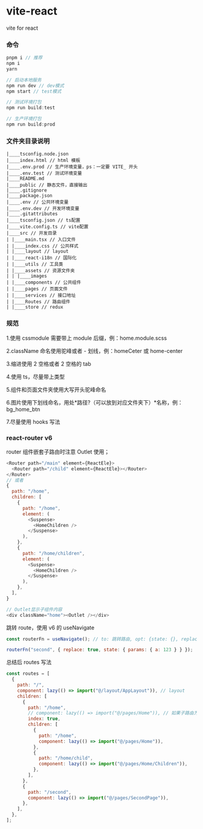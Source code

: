 # vite-react

vite for react

### 命令

```javascript
pnpm i // 推荐
npm i
yarn

// 启动本地服务
npm run dev // dev模式
npm start // test模式

// 测试环境打包
npm run build:test

// 生产环境打包
npm run build:prod
```

### 文件夹目录说明

```
|____tsconfig.node.json
|____index.html // html 模板
|____.env.prod // 生产环境变量，ps：一定要 VITE_ 开头
|____.env.test // 测试环境变量
|____README.md
|____public // 静态文件，直接输出
|____.gitignore
|____package.json
|____.env // 公共环境变量
|____.env.dev // 开发环境变量
|____.gitattributes
|____tsconfig.json // ts配置
|____vite.config.ts // vite配置
|____src // 开发目录
| |____main.tsx // 入口文件
| |____index.css // 公共样式
| |____layout // layout
| |____react-i18n // 国际化
| |____utils // 工具类
| |____assets // 资源文件夹
| | |____images
| |____components // 公共组件
| |____pages // 页面文件
| |____services // 接口地址
| |____Routes // 路由组件
| |____store // redux
```

### 规范

1.使用 cssmodule 需要带上 module 后缀，例：home.module.scss

2.className 命名使用驼峰或者 - 划线，例：homeCeter 或 home-center

3.缩进使用 2 空格或者 2 空格的 tab

4.使用 ts，尽量带上类型

5.组件和页面文件夹使用大写开头驼峰命名

6.图片使用下划线命名，用处*路径?（可以放到对应文件夹下）*名称，例：bg_home_btn

7.尽量使用 hooks 写法

### react-router v6

router 组件嵌套子路由时注意 Outlet 使用；

```javascript
<Router path="/main" element={ReactEle}>
  <Router path="/child" element={ReactEle}></Router>
</Router>
// 或者
{
  path: "/home",
  children: [
    {
      path: "/home",
      element: (
        <Suspense>
          <HomeChildren />
        </Suspense>
      ),
    },
    {
      path: "/home/children",
      element: (
        <Suspense>
          <HomeChildren />
        </Suspense>
      ),
    },
  ],
}

// Outlet显示子组件内容
<div className="home"><Outlet /></div>

```

跳转 route，使用 v6 的 useNavigate

```javascript
const routerFn = useNavigate(); // to: 跳转路由, opt: {state: {}, replace: bool} ;

routerFn("second", { replace: true, state: { params: { a: 123 } } });
```

总结后 routes 写法

```javascript
const routes = [
  {
    path: "/",
    component: lazy(() => import("@/layout/AppLayout")), // layout
    children: [
      {
        path: "/home",
        // component: lazy(() => import("@/pages/Home")), // 如果子路由为全替换组件不需要component，由Outlet组件替换
        index: true,
        children: [
          {
            path: "/home",
            component: lazy(() => import("@/pages/Home")),
          },
          {
            path: "/home/child",
            component: lazy(() => import("@/pages/Home/Children")),
          },
        ],
      },
      {
        path: "/second",
        component: lazy(() => import("@/pages/SecondPage")),
      },
    ],
  },
];
```
